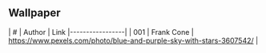 ## Wallpaper

| # | Author | Link
|-----------------|
| 001  | Frank Cone | https://www.pexels.com/photo/blue-and-purple-sky-with-stars-3607542/ |

